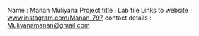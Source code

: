 Name : Manan Muliyana
Project title : Lab file
Links to website : www.instagram.com/Manan_797
contact details : Muliyanamanan@gmail.com
